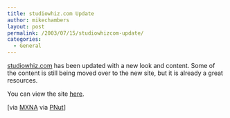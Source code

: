 ```yaml
---
title: studiowhiz.com Update
author: mikechambers
layout: post
permalink: /2003/07/15/studiowhizcom-update/
categories:
  - General
---
```



[studiowhiz.com][1] has been updated with a new look and content. Some of the content is still being moved over to the new site, but it is already a great resources.

You can view the site [here][1].

[via [MXNA][2] via [PNut][3]]

 [1]: http://www.studiowhiz.com
 [2]: http://www.macromedia.com/go/weblogs
 [3]: http://pnut.studiowhiz.net/archives/000159.html